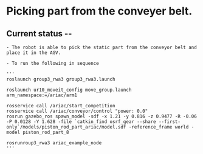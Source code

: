 # Picking part from the conveyer belt.

## Current status --
	
	- The robot is able to pick the static part from the conveyor belt and place it in the AGV.

	- To run the following in sequence

	'''
	roslaunch group3_rwa3 group3_rwa3.launch

	roslaunch ur10_moveit_config move_group.launch arm_namespace:=/ariac/arm1

	rosservice call /ariac/start_competition
	rosservice call /ariac/conveyor/control "power: 0.0"
	rosrun gazebo_ros spawn_model -sdf -x 1.21 -y 0.816 -z 0.9477 -R -0.06 -P 0.0128 -Y 1.628 -file `catkin_find osrf_gear --share --first-only`/models/piston_rod_part_ariac/model.sdf -reference_frame world -model piston_rod_part_8

	rosrunroup3_rwa3 ariac_example_node
	'''